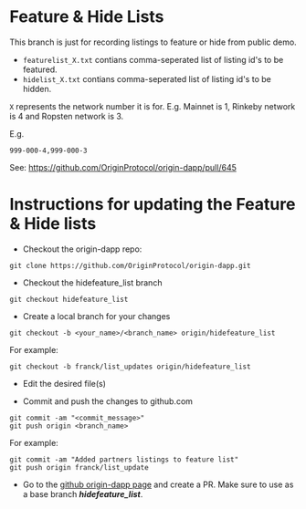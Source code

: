 # Feature & Hide Lists
This branch is just for recording listings to feature or hide from public demo.

- `featurelist_X.txt` contians comma-seperated list of listing id's to be featured. 
- `hidelist_X.txt` contians comma-seperated list of listing id's to be hidden. 


`X` represents the network number it is for. E.g. Mainnet is 1, Rinkeby network is 4 and Ropsten network is 3.

E.g.
```
999-000-4,999-000-3
```

See: https://github.com/OriginProtocol/origin-dapp/pull/645

# Instructions for updating the Feature & Hide lists
 - Checkout the origin-dapp repo:

```git clone https://github.com/OriginProtocol/origin-dapp.git```

 - Checkout the hidefeature_list branch

`git checkout hidefeature_list`

 - Create a local branch for your changes

`git checkout -b <your_name>/<branch_name> origin/hidefeature_list`

For example:

`git checkout -b franck/list_updates origin/hidefeature_list`

 - Edit the desired file(s)

 - Commit and push the changes to github.com

```
git commit -am "<commit_message>"
git push origin <branch_name>
```

For example:
```
git commit -am "Added partners listings to feature list"
git push origin franck/list_update
```

 - Go to the [github origin-dapp page](https://github.com/OriginProtocol/origin-dapp) and create a PR.
 Make sure to use as a base branch ***hidefeature_list***.

